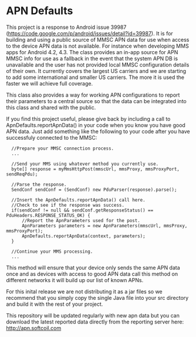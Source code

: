 APN Defaults
============

This project is a response to Android issue 39987 (https://code.google.com/p/android/issues/detail?id=39987). It is for building and using a public source of MMSC APN data for use when access to the device APN data is not available. For instance when developing MMS apps for Android 4.2, 4.3. The class provides an in-app source for APN MMSC info for use as a fallback in the event that the system APN DB is unavailable and the user has not provided local MMSC configuration details of their own. It currently covers the largest US carriers and we are starting to add some international and smaller US carriers. The more it is used the faster we will achieve full coverage.

This class also provides a way for working APN configurations to report their parameters to a central source so that the data can be integrated into this class and shared with the public.

If you find this project useful, please give back by including a call to ApnDefaults.reportApnData() in your code when you know you have good APN data. Just add something like the following to your code after you have successfuly connected to the MMSC:

```
  //Prepare your MMSC connection process.
  ...
  
  //Send your MMS using whatever method you currently use.
  byte[] response = myMmsHttpPost(mmscUrl, mmsProxy, mmsProxyPort, sendReqPdu);

  //Parse the response.
  SendConf sendConf = (SendConf) new PduParser(response).parse();

  //Insert the ApnDefaults.reportApnData() call here.
  //Check to see if the response was success.
  if(sendConf != null && sendConf.getResponseStatus() == PduHeaders.RESPONSE_STATUS_OK) {
      //Report the ApnParameters used for the post.
      ApnParameters parameters = new ApnParameters(mmscUrl, mmsProxy, mmsProxyPort);
      ApnDefaults.reportApnData(context, parameters);
  }

  //Continue your MMS processing.
  ...
```

This method will ensure that your device only sends the same APN data once and as devices with access to good APN data call this method on different networks it will build up our list of known APNs.

For this inital release we are not distributing it as a jar files so we recommend that you simply copy the single Java file into your src directory and build it with the rest of your project.

This repository will be updated regularly with new apn data but you can download the latest reported data directly from the reporting server here: http://apn.softcoil.com
